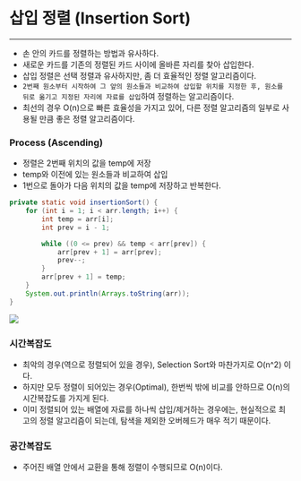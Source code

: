 # 삽입 정렬 (Insertion Sort)

---

- 손 안의 카드를 정렬하는 방법과 유사하다.
- 새로운 카드를 기존의 정렬된 카드 사이에 올바른 자리를 찾아 삽입한다.
- 삽입 정렬은 선택 정렬과 유사하지만, 좀 더 효율적인 정렬 알고리즘이다.
- `2번째 원소부터 시작하여 그 앞의 원소들과 비교하여 삽입할 위치를 지정한 후, 원소를 뒤로 옮기고 지정된 자리에 자료를 삽입`하여 정렬하는 알고리즘이다.
- 최선의 경우 O(n)으로 빠른 효율성을 가지고 있어, 다른 정렬 알고리즘의 일부로 사용될 만큼 좋은 정렬 알고리즘이다.

### Process (Ascending)
- 정렬은 2번째 위치의 값을 temp에 저장
- temp와 이전에 있는 원소들과 비교하여 삽입
- 1번으로 돌아가 다음 위치의 값을 temp에 저장하고 반복한다.
```java
private static void insertionSort() {
    for (int i = 1; i < arr.length; i++) {
        int temp = arr[i];
        int prev = i - 1;

        while ((0 <= prev) && temp < arr[prev]) {
            arr[prev + 1] = arr[prev];
            prev--;
        }
        arr[prev + 1] = temp;
    }
    System.out.println(Arrays.toString(arr));
}
```

<img src="https://github.com/GimunLee/tech-refrigerator/raw/master/Algorithm/resources/insertion-sort-001.gif">

### 시간복잡도
- 최악의 경우(역으로 정렬되어 있을 경우), Selection Sort와 마찬가지로 O(n^2) 이다.
- 하지만 모두 정렬이 되어있는 경우(Optimal), 한번씩 밖에 비교를 안하므로 O(n)의 시간복잡도를 가지게 된다.
- 이미 정렬되어 있는 배열에 자료를 하나씩 삽입/제거하는 경우에는, 현실적으로 최고의 정렬 알고리즘이 되는데, 탐색을 제외한 오버헤드가 매우 적기 때문이다.

### 공간복잡도
- 주어진 배열 안에서 교환을 통해 정렬이 수행되므로 O(n)이다.